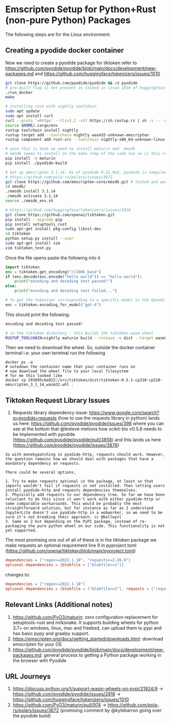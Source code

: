 # Emscripten Setup for Python+Rust (non-pure Python) Packages

The following steps are for the Linux environment.

## Creating a pyodide docker container
Now we need to create a pyodide package for tiktoken refer to https://github.com/pyodide/pyodide/blob/main/docs/development/new-packages.md and https://github.com/huggingface/tokenizers/issues/1010
```bash
git clone https://github.com/pyodide/pyodide && cd pyodide
# pre-built flag is not present as stated in issue 1010 of huggingface tokenizer
./run_docker
make

# installing rust with nightly toolchain
sudo apt update
sudo apt install curl
curl --proto '=https' --tlsv1.2 -sSf https://sh.rustup.rs | sh -s -- -y
source $HOME/.cargo/env
rustup toolchain install nightly
rustup target add --toolchain nightly wasm32-unknown-emscripten
rustup component add rust-src --toolchain nightly-x86_64-unknown-linux-gnu

# once this is done we need to install maturin and  emsdk
# emsdk seems to install on the make step of the code too so is this required?
pip install -U maturin
pip install ./pyodide-build

# Set up emscripten 3.1.14. As of pyodide 0.21.0a3, pyodide is compiled against emscripten 3.1.14 and any extension module must also be compiled against the same version.
# https://github.com/pola-rs/polars/issues/3672
git clone https://github.com/emscripten-core/emsdk.git # tested and working at commit hash 961e66c
cd emsdk/
./emsdk install 3.1.14
./emsdk activate 3.1.14
source ./emsdk_env.sh

# https://github.com/huggingface/tokenizers/issues/1010
git clone https://github.com/openai/tiktoken.git
pip install --upgrade pip
pip install setuptools_rust
sudo apt-get install pkg-config libssl-dev
cd tiktoken
python setup.py install --user
sudo apt-get install vim
vim tiktoken_test.py
```

Once the file opens paste the following into it
```python
import tiktoken
enc = tiktoken.get_encoding("cl100k_base")
if (enc.decode(enc.encode("hello world")) == "hello world"):
    print("encoding and decoding test passed!")
else:
    print("encoding and decoding test failed...")

# To get the tokeniser corresponding to a specific model in the OpenAI API:
enc = tiktoken.encoding_for_model("gpt-4")
```

This should print the following:
```bash
encoding and decoding test passed!
```

```bash
# in the tiktoken directory - this builds the tiktoken wasm wheel
RUSTUP_TOOLCHAIN=nightly maturin build --release -o dist --target wasm32-unknown-emscripten -i python3.10
```

Then we need to download the wheel. So, outside the docker container terminal i.e. your own terminal run the following

```
docker ps -a
# notedown the container name that your container runs on
# now download the wheel file to your local filesystem
# for me this looked like
docker cp 293695c6e022:/src/tiktoken/dist/tiktoken-0.5.1-cp310-cp310-emscripten_3_1_14_wasm32.whl .
```

## Tiktoken Request Library Issues
1. Requests library dependency issue: https://www.google.com/search?q=pyodide+requests (how to use the requests library in python) lands us here: https://github.com/pyodide/pyodide/issues/398 where you can see at the bottom that @lesteve metions how scikit-bio v0.5.8 needs to be implemented with pyodide (https://github.com/pyodide/pyodide/pull/3858) and this lands us here (https://github.com/pyodide/pyodide/issues/3876) 

```
So with monekypatching in pyodide-http, requests should work. However, the question remains how we should deal with packages that have a mandatory dependency on requests.

There could be several options,

1. Try to make requests optional in the package, at least so that imports wouldn't fail if requests is not installed. Then letting users install pyodide-http and requests dependencies themselves.
2. Physically add requests to our dependency tree. So far we have been reluctant to do this since it won't work with either pyodide-http or some comparable workarounds. This would be probably the most straightforward solution, but for instance as far as I understand JupyterLite doesn't use pyodide-http in a webworker, so we need to be sure it's not breaking their approach. cc @bollwyvl
3. Same as 2 but depending on the PyPI package, instead of re-packaging the pure python wheel on our side. This functionality is not yet supported.
```
The most promising one out of all of these is in the tiktoken package we make requests an optional requirement line 9 in pyproject.toml (https://github.com/openai/tiktoken/blob/main/pyproject.toml)
```toml
dependencies = ["regex>=2022.1.18", "requests>=2.26.0"]
optional-dependencies = {blobfile = ["blobfile>=2"]}
```

changes to:
```toml
dependencies = ["regex>=2022.1.18"]
optional-dependencies = {blobfile = ["blobfile>=2"], requests = ["requests>=2.26.0"]}
```

## Relevant Links (Additional notes)
1. https://github.com/PyO3/maturin: zero configuration replacement for setuptools-rust and milksnake. It supports building wheels for python 3.7+ on windows, linux, mac and freebsd, can upload them to pypi and has basic pypy and graalpy support.
2. https://emscripten.org/docs/getting_started/downloads.html: download emscripten for your OS
3. https://github.com/pyodide/pyodide/blob/main/docs/development/new-packages.md: general process to getting a Python package working in the browser with Pyodide

## URL Journeys
1. https://discuss.python.org/t/support-wasm-wheels-on-pypi/21924/9 &rarr; https://github.com/pyodide/pyodide/issues/2816 &rarr; https://github.com/huggingface/tokenizers/issues/1010
2. https://github.com/PyO3/maturin/pull/974 &rarr; https://github.com/pola-rs/polars/issues/3672 (promising comment by @kylebarron going over the pyodide build)
<!--
Additional scrapped off notes...
## Step 1. Reinstalling Rust with Nightly Build
If you've already installed rust you probably need to reinstall it with the nightly build. Here are the steps I've taken to do the same:
```bash
# uninstall rust
rustup self uninstall -y
# install rust
curl --proto '=https' --tlsv1.2 -sSf https://sh.rustup.rs | sh -s -- -y
source $HOME/.cargo/env
rustup toolchain install nightly
rustup target add --toolchain nightly wasm32-unknown-emscripten
rustup component add rust-src --toolchain nightly-x86_64-unknown-linux-gnu
```

## Step 2. Emscripten Setup
Now we need to setup emscripten for the wasm build of the wheel
```bash
sudo apt-get install python3
sudo apt-get install cmake
sudo apt-get install git
git clone https://github.com/emscripten-core/emsdk.git
cd emsdk
git pull
./emsdk install latest
./emsdk activate latest
source ./emsdk_env.sh
``` -->

